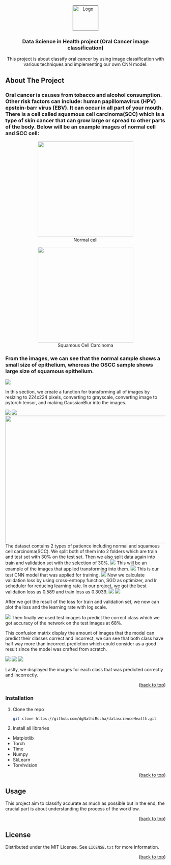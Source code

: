 
<a name="readme-top"></a>




<!-- PROJECT LOGO -->
<br />
<div align="center">
  <a href="">
    <img src="images/HiRes-7.jpeg" alt="Logo" width="80" height="80">
  </a>

<h3 align="center">Data Science in Health project (Oral Cancer image classification)</h3>

  <p align="center">
    This project is about classify oral cancer by using image classification with various techniques and implementing our own CNN model.
    <br />
    
  </p>
</div>





<!-- ABOUT THE PROJECT -->
## About The Project

### Oral cancer is causes from tobacco and alcohol consumption. Other risk factors can include: human papillomavirus (HPV) epstein-barr virus (EBV). It can occur in all part of your mouth. There is a cell called squamous cell carcinoma(SCC) which is a type of skin cancer that can grow large or spread to other parts of the body. Below will be an example images of normal cell and SCC cell:
<p align="center">
  <img src="Oral Cancer/Normal/oral_normal_0008.jpg" width="300" height="300">
  <br>
  Normal cell
</p>
<p align="center">
  <img src="Oral Cancer/Squamous Cell Carcinoma/oral_scc_0024.jpg" width="300" height="300">
  <br>
  Squamous Cell Carcinoma
</p>

### From the images, we can see that the normal sample shows a small size of epithelium, whereas the OSCC sample shows large size of squamous epithelium.



<img src="images/first.png">

In this section, we create a function for transforming all of images by resizing to 224x224 pixels, converting to grayscale, converting image to pytorch tensor, and making GaussianBlur into the images.

<img src="images/2nd.png">
<img src="images/2nd2.png">
<img src="images/2nd3.png" width="800" height="400">
The dataset contains 2 types of patience including normal and squamous cell carcinoma(SCC). We split both of them into 2 folders which are train and test set with 30% on the test set. Then we also split data again into train and validation set with the selection of 30%.

<img src="images/third.png">
This will be an example of the images that applied transforming into them.

<img src="images/fifth.png">
This is our test CNN model that was applied for training.

<img src="images/sixth.png">
Now we calculate validation loss by using cross-entropy function, SGD as optimizer, and lr scheduler for reducing learning rate. In our project, we got the best validation loss as 0.589 and train loss as 0.3039.

<img src="images/seventh.png">
<img src="images/seventh2.png">

After we got the result of the loss for train and validation set, we now can plot the loss and the learning rate with log scale.


<img src="images/output.png">
Then finally we used test images to predict the correct class which we got accuracy of the network on the test images at 68%.

This confusion matrix display the amount of images that the model can predict their classes correct and incorrect, we can see that both class have half way more than incorrect prediction which could consider as a good result since the model was crafted from scratch.

<img src="images/output2.png">
<img src="images/output3.png">
<img src="images/output4.png">

Lastly, we displayed the images for each class that was predicted correctly and incorrectly.

<p align="right">(<a href="#readme-top">back to top</a>)</p>



### Installation

1. Clone the repo
   ```sh
   git clone https://github.com/dgNathiRocha/datascienceHealth.git
   ```
2. Install all libraries
 - Matplotlib
 - Torch
 - Time
 - Numpy
 - SkLearn
 - Torvhvision

<p align="right">(<a href="#readme-top">back to top</a>)</p>



<!-- USAGE EXAMPLES -->
## Usage

This project aim to classify accurate as much as possible but in the end, the crucial part is about understanding the process of the workflow.

<p align="right">(<a href="#readme-top">back to top</a>)</p>





<!-- LICENSE -->
## License

Distributed under the MIT License. See `LICENSE.txt` for more information.

<p align="right">(<a href="#readme-top">back to top</a>)</p>



